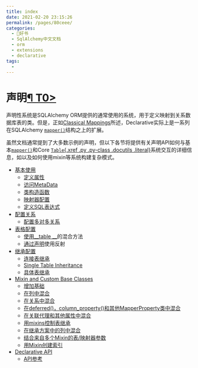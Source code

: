 ```yaml
---
title: index
date: 2021-02-20 23:15:26
permalink: /pages/80ceee/
categories:
  - 📖好书
  - SqlAlchemy中文文档
  - orm
  - extensions
  - declarative
tags:
  - 
---
```

声明[¶ T0\>](#declarative "Permalink to this headline")
=======================================================

声明性系统是SQLAlchemy
ORM提供的通常使用的系统，用于定义映射到关系数据库表的类。但是，正如[Classical
Mappings](mapping_styles.html#classical-mapping)所述，Declarative实际上是一系列在SQLAlchemy
[`mapper()`](mapping_api.html#sqlalchemy.orm.mapper "sqlalchemy.orm.mapper")结构之上的扩展。

虽然文档通常提到了大多数示例的声明，但以下各节将提供有关声明API如何与基本[`mapper()`](mapping_api.html#sqlalchemy.orm.mapper "sqlalchemy.orm.mapper")和Core
[`Table`{.xref .py .py-class .docutils
.literal}](core_metadata.html#sqlalchemy.schema.Table "sqlalchemy.schema.Table")系统交互的详细信息，如以及如何使用mixin等系统构建复杂模式。

-   [基本使用](basic_use.html)
    -   [定义属性](basic_use.html#defining-attributes)
    -   [访问MetaData](basic_use.html#accessing-the-metadata)
    -   [类构造函数](basic_use.html#class-constructor)
    -   [映射器配置](basic_use.html#mapper-configuration)
    -   [定义SQL表达式](basic_use.html#defining-sql-expressions)
-   [配置关系](relationships.html)
    -   [配置多对多关系](relationships.html#configuring-many-to-many-relationships)
-   [表格配置](table_config.html)
    -   [使用\_\_table
        \_\_](table_config.html#using-a-hybrid-approach-with-table)的混合方法
    -   [通过声明](table_config.html#using-reflection-with-declarative)使用反射
-   [继承配置](inheritance.html)
    -   [连接表继承](inheritance.html#joined-table-inheritance)
    -   [Single Table
        Inheritance](inheritance.html#single-table-inheritance)
    -   [具体表继承](inheritance.html#concrete-table-inheritance)
-   [Mixin and Custom Base Classes](mixins.html)
    -   [增加基础](mixins.html#augmenting-the-base)
    -   [在列中混合](mixins.html#mixing-in-columns)
    -   [在关系中混合](mixins.html#mixing-in-relationships)
    -   [在deferred()，column\_property()和其他MapperProperty类中混合](mixins.html#mixing-in-deferred-column-property-and-other-mapperproperty-classes)
    -   [在关联代理和其他属性中混合](mixins.html#mixing-in-association-proxy-and-other-attributes)
    -   [用mixins控制表继承](mixins.html#controlling-table-inheritance-with-mixins)
    -   [在继承方案中的列中混合](mixins.html#mixing-in-columns-in-inheritance-scenarios)
    -   [结合来自多个Mixin的表/映射器参数](mixins.html#combining-table-mapper-arguments-from-multiple-mixins)
    -   [用Mixin创建索引](mixins.html#creating-indexes-with-mixins)
-   [Declarative API](api.html)
    -   [API参考](api.html#api-reference)

